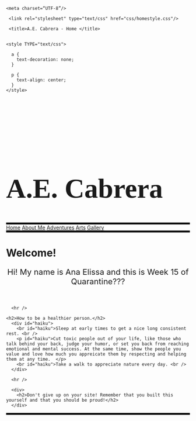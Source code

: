 <html lang="en" class="js">



<head>

    <meta charset=“UTF-8”/>
  
     <link rel="stylesheet" type="text/css" href="css/homestyle.css"/>

     <title>A.E. Cabrera - Home </title>

    
    <style TYPE="text/css">
     
      a {
        text-decoration: none;
      }

      p {
        text-align: center; 
      }
    </style>

</head>

<div style="background-image: url('img/meatun.JPEG'); background-position: top; z-index: 2; background-position: fixed; padding-top: 100px;">

  <body>
    <h1 style="font-family:fantasy;font-size: 75px;">A.E. Cabrera</h1>
    <div id="titlebar" style="border-top: 5px solid black; border-bottom: 5px solid black;">
        <a id="homebutton" class="titlebar" href="home.html">Home</a>
        <a id="aboutmebutton" class="titlebar" href="aboutme.html">About Me</a>
        <a id="adventuresbutton" class="titlebar" href="adventures.html">Adventures</a>
        <a id="blogbutton" class="titlebar" href="arts.html">Arts</a>
        <a id="gallerybutton" class="titlebar" href="gallery.html">Gallery</a> 
      </div>  
  </body>
</div>

<div>
    <h1>Welcome!</h1>

   <p style="font-size:22px;font;text-align:center;">Hi! My name is Ana Elissa and this is Week 15 of Quarantine???</p>

  <br > 


      <hr />
      
    <h2>How to be a healthier person.</h2>
      <div id="haiku">
        <br id="haiku">Sleep at early times to get a nice long consistent rest. <br />
        <p id="haiku">Cut toxic people out of your life, like those who talk behind your back, judge your humor, or set you back from reaching emotional and mental success. At the same time, show the people you value and love how much you appreicate them by respecting and helping them at any time.  </p>
        <br id="haiku">Take a walk to appreciate nature every day. <br />
      </div>
      
      <hr />

      <div>
        <h2>Don't give up on your site! Remember that you built this yourself and that you should be proud!</h2>
      </div>
</div>

<div style="background-image: url('img/meatun.JPEG'); background-position: top; z-index: 2; background-position: fixed; padding-top: 100px; padding-bottom: 60px; border-top: 5px solid black;"> 
</div>

</html>